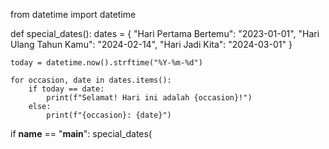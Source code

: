 from datetime import datetime

def special_dates():
    dates = {
        "Hari Pertama Bertemu": "2023-01-01",
        "Hari Ulang Tahun Kamu": "2024-02-14",
        "Hari Jadi Kita": "2024-03-01"
    }

    today = datetime.now().strftime("%Y-%m-%d")
    
    for occasion, date in dates.items():
        if today == date:
            print(f"Selamat! Hari ini adalah {occasion}!")
        else:
            print(f"{occasion}: {date}")

if __name__ == "__main__":
    special_dates(
